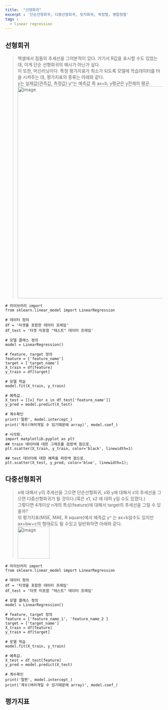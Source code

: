 ```yaml
---
title:  "선형회귀"
excerpt : '단순선형회귀, 다중선형회귀, 릿지회귀, 퀵정렬, 병합정렬'
tags :
  - linear regression
---
```


## 선형회귀
> 엑셀에서 점들의 추세선을 그어본적이 있다. 거기서 R값을 표시할 수도 있었는데, 이게 단순 선형회귀의 예시가 아닌가 싶다.  
> 이 또한, 머신러닝이다. 특정 평가지표가 최소가 되도록 모델에 학습데이터를 fit을 시켜주는 데, 평가지표의 종류는 아래와 같다.  
> y는 실제값(관측값, 측정값)     y^는 예측값 즉 ax+b, y평균은 y전체의 평균.  
> <img width="677" alt="image" src="https://user-images.githubusercontent.com/84547813/150494749-1be8815a-3e36-416c-9ff7-62370f5c540f.png">

~~~
# 라이브러리 import
from sklearn.linear_model import LinearRegression

# 데이터 정의
df = '타겟을 포함한 데이터 프레임'
df_test = '타겟 미포함 "테스트" 데이터 프레임'

# 모델 클래스 정의
model = LinearRegression()

# feature, target 정의
feature = ['feature_name']
target = ['target_name']
X_train = df[feature]
y_train = df[target]

# 모델 학습
model.fit(X_train, y_train)

# 예측값.
X_test = [[x] for x in df_test['feature_name']]
y_pred = model.predict(X_test)

# 계수확인
print('절편', model.intercept_)
print('계수(여러개일 수 있기때문에 array)', model.coef_)

# 시각화.
import matplotlib.pyplot as plt
## train 데이터에 대한 그래프를 검정색 점으로.
plt.scatter(X_train, y_train, color='black', linewidth=1)

## test 데이터에 대한 예측을 파란색 점으로.
plt.scatter(X_test, y_pred, color='blue', linewidth=1);
~~~

## 다중선형회귀
> x에 대해서 y의 추세선을 그으면 단순선형회귀, x와 y에 대해서 z의 추세선을 그으면 다중선형회귀가 될 것이다.(혹은 x1, x2 에 대하 y일 수도 있겠다.)  
> 그렇다면 4개이상 n개의 특성(feature)에 대해서 target의 추세선을 그릴 수 있을까?  
> 위 평가지표(MSE, MAE, R square)에서 예측값 y^ 는 ax+b일수도 있지만 ax+bw+c의 형태로도 될 수있고 일반화하면 아래와 같다.  
> <img width="102" alt="image" src="https://user-images.githubusercontent.com/84547813/150503177-644087c1-f1a0-4bb3-bc41-203cb552d7ec.png">

~~~
# 라이브러리 import
from sklearn.linear_model import LinearRegression

# 데이터 정의
df = '타겟을 포함한 데이터 프레임'
df_test = '타겟 미포함 "테스트" 데이터 프레임'

# 모델 클래스 정의
model = LinearRegression()

# feature, target 정의
feature = ['feature_name_1', 'feature_name_2 ]
target = ['target_name']
X_train = df[feature]
y_train = df[target]

# 모델 학습
model.fit(X_train, y_train)

# 예측값.
X_test = df_test[feature]
y_pred = model.predict(X_test)

# 계수확인
print('절편', model.intercept_)
print('계수(여러개일 수 있기때문에 array)', model.coef_)
~~~

## 평가지표 

